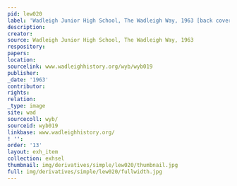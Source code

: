 ```yaml
---
pid: lew020
label: 'Wadleigh Junior High School, The Wadleigh Way, 1963 [back cover] '
description:
creator:
source: Wadleigh Junior High School, The Wadleigh Way, 1963
respository:
papers:
location:
sourcelink: www.wadleighhistory.org/wyb/wyb019
publisher:
_date: '1963'
contributor:
rights:
relation:
_type: image
site: wad
sourcecoll: wyb/
sourceid: wyb019
linkbase: www.wadleighhistory.org/
! '':
order: '13'
layout: exh_item
collection: exhsel
thumbnail: img/derivatives/simple/lew020/thumbnail.jpg
full: img/derivatives/simple/lew020/fullwidth.jpg
---
```

